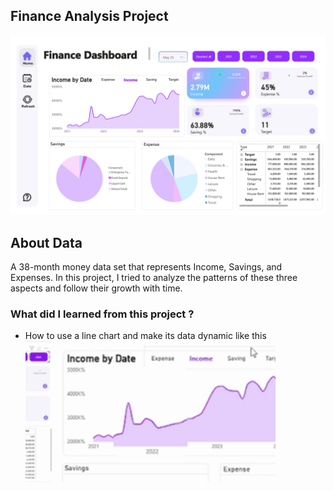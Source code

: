 ## Finance Analysis Project
<img src="Money_page-0001.jpg" alt="drawing" style="width:1000px;"/>

## About Data
A 38-month money data set that represents Income, Savings, and Expenses. In this project, I tried to analyze the patterns of these three aspects and follow their growth with time.

### What did I learned from this project ?

- How to use a line chart and make its data dynamic like this
  <img src="line.gif" alt="drawing" style="width:400px;"/>
